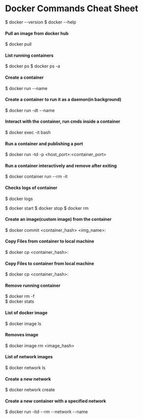 # Docker Commands Cheat Sheet 

$ docker --version 
$ docker --help

#### Pull an image from docker hub 
$ docker pull <image>   

#### List running containers 
$ docker ps 
$ docker ps -a 

#### Create a container 
$ docker run --name <container> <image>   
 
#### Create a container to run it as a daemon(in background)
$ docker run -dt --name <container> <image>    

#### Interact with the container, run cmds inside a container 
$ docker exec -it <container> bash

#### Run a container and publishing a port 
$ docker run -td -p <host_port>:<container_port> <image> 

#### Run a container interactively and remove after exiting 
$ docker container run --rm -it <image> 


#### Checks logs of container 
$ docker logs <container>

$ docker start <container>
$ docker stop <container>
$ docker rm <container>


#### Create an image(custom image) from the container
$ docker commit <container_hash> <img_name>:<version>


#### Copy Files from container to local machine 
$ docker cp <container_hash>:<source> <target>


#### Copy Files to container from local machine
$ docker cp <taeget> <container_hash>:<source>

#### Remove running container 
$ docker rm -f <container>   
$ docker stats 

#### List of docker image 
$ docker image ls 

#### Removes image 
$ docker image rm <image_hash> 


#### List of network images 
$ docker network ls     


#### Create a new network 
$ docker network create <networkname>     

#### Create a new container with a specified network 
$ docker run -itd --rm --network <network> --name <container> <image>    

